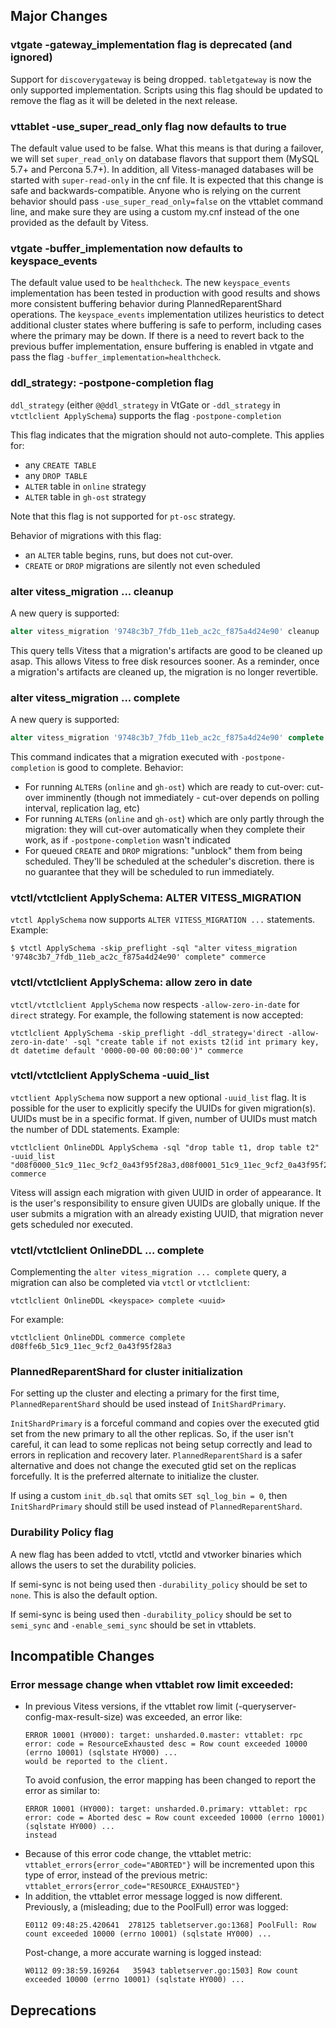 ## Major Changes

### vtgate -gateway_implementation flag is deprecated (and ignored)
Support for `discoverygateway` is being dropped. `tabletgateway` is now the only supported implementation. Scripts using this flag should be updated to remove the flag as it will be deleted in the next release.

### vttablet -use_super_read_only flag now defaults to true
The default value used to be false. What this means is that during a failover, we will set `super_read_only` on database flavors that support them (MySQL 5.7+ and Percona 5.7+).
In addition, all Vitess-managed databases will be started with `super-read-only` in the cnf file.
It is expected that this change is safe and backwards-compatible. Anyone who is relying on the current behavior should pass `-use_super_read_only=false` on the vttablet command line, and make sure they are using a custom my.cnf instead of the one provided as the default by Vitess.

### vtgate -buffer_implementation now defaults to keyspace_events
The default value used to be `healthcheck`. The new `keyspace_events` implementation has been tested in production with good results and shows more consistent buffering behavior during PlannedReparentShard operations. The `keyspace_events` implementation utilizes heuristics to detect additional cluster states where buffering is safe to perform, including cases where the primary may be down. If there is a need to revert back to the previous buffer implementation, ensure buffering is enabled in vtgate and pass the flag `-buffer_implementation=healthcheck`. 

### ddl_strategy: -postpone-completion flag

`ddl_strategy` (either `@@ddl_strategy` in VtGate or `-ddl_strategy` in `vtctlclient ApplySchema`) supports the flag `-postpone-completion`

This flag indicates that the migration should not auto-complete. This applies for:

- any `CREATE TABLE`
- any `DROP TABLE`
- `ALTER` table in `online` strategy
- `ALTER` table in `gh-ost` strategy

Note that this flag is not supported for `pt-osc` strategy.

Behavior of migrations with this flag:

- an `ALTER` table begins, runs, but does not cut-over.
- `CREATE` or `DROP` migrations are silently not even scheduled

### alter vitess_migration ... cleanup

A new query is supported:

```sql
alter vitess_migration '9748c3b7_7fdb_11eb_ac2c_f875a4d24e90' cleanup
```
This query tells Vitess that a migration's artifacts are good to be cleaned up asap. This allows Vitess to free disk resources sooner. As a reminder, once a migration's artifacts are cleaned up, the migration is no
longer revertible.

### alter vitess_migration ... complete

A new query is supported:

```sql
alter vitess_migration '9748c3b7_7fdb_11eb_ac2c_f875a4d24e90' complete
```

This command indicates that a migration executed with `-postpone-completion` is good to complete. Behavior:

- For running `ALTER`s (`online` and `gh-ost`) which are ready to cut-over: cut-over imminently (though not immediately - cut-over depends on polling interval, replication lag, etc)
- For running `ALTER`s (`online` and `gh-ost`) which are only partly through the migration: they will cut-over automatically when they complete their work, as if `-postpone-completion` wasn't indicated
- For queued `CREATE` and `DROP` migrations: "unblock" them from being scheduled. They'll be scheduled at the scheduler's discretion. there is no guarantee that they will be scheduled to run immediately.

### vtctl/vtctlclient ApplySchema: ALTER VITESS_MIGRATION

`vtctl ApplySchema` now supports `ALTER VITESS_MIGRATION ...` statements. Example:

```shell
$ vtctl ApplySchema -skip_preflight -sql "alter vitess_migration '9748c3b7_7fdb_11eb_ac2c_f875a4d24e90' complete" commerce
```

### vtctl/vtctlclient ApplySchema: allow zero in date

`vtctl/vtctlclient ApplySchema` now respects `-allow-zero-in-date` for `direct` strategy. For example, the following statement is now accepted:

```shell
vtctlclient ApplySchema -skip_preflight -ddl_strategy='direct -allow-zero-in-date' -sql "create table if not exists t2(id int primary key, dt datetime default '0000-00-00 00:00:00')" commerce
```

### vtctl/vtctlclient ApplySchema -uuid_list

`vtctlient ApplySchema` now support a new optional `-uuid_list` flag. It is possible for the user to explicitly specify the UUIDs for given migration(s). UUIDs must be in a specific format. If given, number of UUIDs must match the number of DDL statements. Example:

```shell
vtctlclient OnlineDDL ApplySchema -sql "drop table t1, drop table t2" -uuid_list "d08f0000_51c9_11ec_9cf2_0a43f95f28a3,d08f0001_51c9_11ec_9cf2_0a43f95f28a3" commerce
```

Vitess will assign each migration with given UUID in order of appearance.
It is the user's responsibility to ensure given UUIDs are globally unique. If the user submits a migration with an already existing UUID, that migration never gets scheduled nor executed.

### vtctl/vtctlclient OnlineDDL ... complete

Complementing the `alter vitess_migration ... complete` query, a migration can also be completed via `vtctl` or `vtctlclient`:

```shell
vtctlclient OnlineDDL <keyspace> complete <uuid>
```

For example:

```shell
vtctlclient OnlineDDL commerce complete d08ffe6b_51c9_11ec_9cf2_0a43f95f28a3
```

### PlannedReparentShard for cluster initialization
For setting up the cluster and electing a primary for the first time, `PlannedReparentShard` should be used
instead of `InitShardPrimary`. 

`InitShardPrimary` is a forceful command and copies over the executed gtid set from the new primary to all the other replicas. So, if the user
isn't careful, it can lead to some replicas not being setup correctly and lead to errors in replication and recovery later.
`PlannedReparentShard` is a safer alternative and does not change the executed gtid set on the replicas forcefully. It is the preferred alternate to initialize
the cluster.

If using a custom `init_db.sql` that omits `SET sql_log_bin = 0`, then `InitShardPrimary` should still be used instead of `PlannedReparentShard`.

### Durability Policy flag
A new flag has been added to vtctl, vtctld and vtworker binaries which allows the users to set the durability policies.

If semi-sync is not being used then `-durability_policy` should be set to `none`. This is also the default option.

If semi-sync is being used then `-durability_policy` should be set to `semi_sync` and `-enable_semi_sync` should be set in vttablets. 

## Incompatible Changes
### Error message change when vttablet row limit exceeded:
* In previous Vitess versions, if the vttablet row limit (-queryserver-config-max-result-size) was exceeded, an error like:
  ```shell
  ERROR 10001 (HY000): target: unsharded.0.master: vttablet: rpc error: code = ResourceExhausted desc = Row count exceeded 10000 (errno 10001) (sqlstate HY000) ...
  would be reported to the client.
  ```
  To avoid confusion, the error mapping has been changed to report the error as similar to:
  ```shell
  ERROR 10001 (HY000): target: unsharded.0.primary: vttablet: rpc error: code = Aborted desc = Row count exceeded 10000 (errno 10001) (sqlstate HY000) ...
  instead
  ```
* Because of this error code change, the vttablet metric:
  `vttablet_errors{error_code="ABORTED"}`
  will be incremented upon this type of error, instead of the previous metric:
  `vttablet_errors{error_code="RESOURCE_EXHAUSTED"}`
* In addition, the vttablet error message logged is now different.
  Previously, a (misleading;  due to the PoolFull) error was logged:
  ```shell
  E0112 09:48:25.420641  278125 tabletserver.go:1368] PoolFull: Row count exceeded 10000 (errno 10001) (sqlstate HY000) ...
  ```
  Post-change, a more accurate warning is logged instead:
  ```shell
  W0112 09:38:59.169264   35943 tabletserver.go:1503] Row count exceeded 10000 (errno 10001) (sqlstate HY000) ...
  ```

## Deprecations
